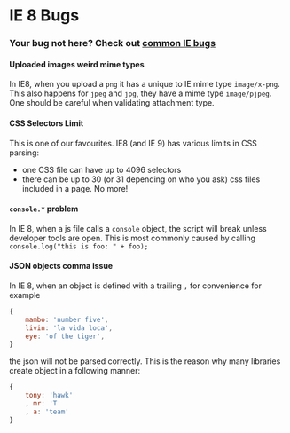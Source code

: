 # IE 8 Bugs

### Your bug not here? Check out [common IE bugs](all.md)

#### Uploaded images weird mime types

In IE8, when you upload a `png` it has a unique to IE mime type `image/x-png`. This also happens for `jpeg` and `jpg`, they have a mime type `image/pjpeg`. One should be careful when validating attachment type.

#### CSS Selectors Limit

This is one of our favourites. IE8 (and IE 9) has various limits in CSS parsing:
* one CSS file can have up to 4096 selectors
* there can be up to 30 (or 31 depending on who you ask) css files included in a page. No more!

#### `console.*` problem

In IE 8, when a js file calls a `console` object, the script will break unless developer tools are open. This is most commonly caused by calling `console.log("this is foo: " + foo);`

#### JSON objects comma issue

In IE 8, when an object is defined with a trailing `,` for convenience for example
```javascript
{
	mambo: 'number five',
	livin: 'la vida loca',
	eye: 'of the tiger',
}
```
the json will not be parsed correctly. This is the reason why many libraries create object in a following manner:
```javascript
{
	tony: 'hawk'
	, mr: 'T'
	, a: 'team'
}
```